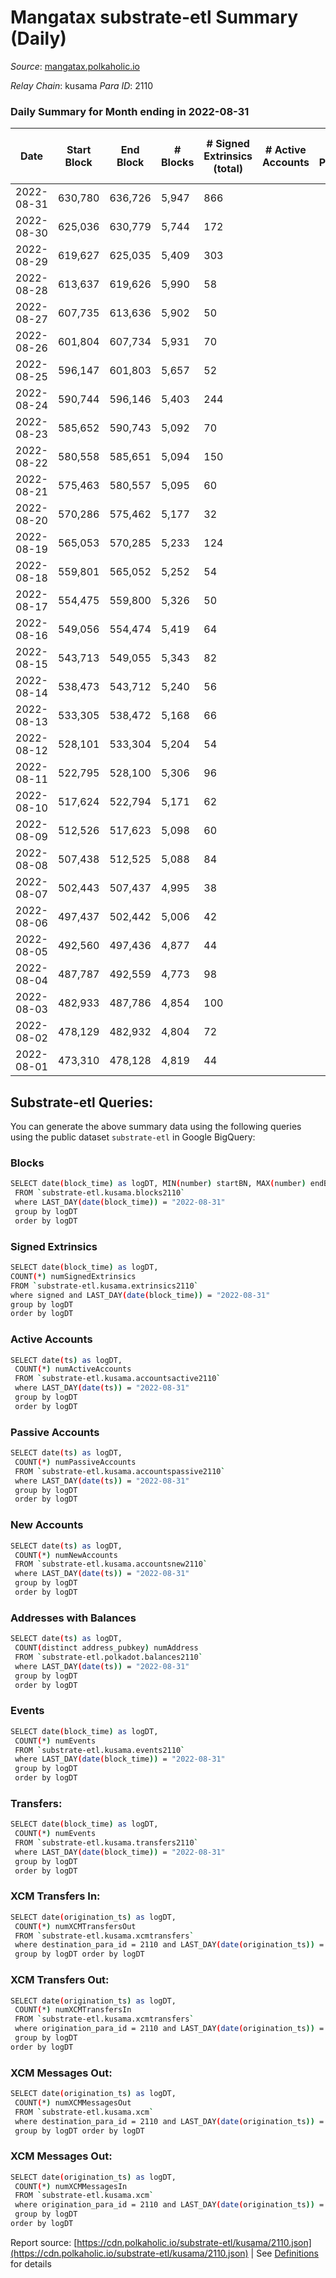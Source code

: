 # Mangatax substrate-etl Summary (Daily)

_Source_: [mangatax.polkaholic.io](https://mangatax.polkaholic.io)

*Relay Chain*: kusama
*Para ID*: 2110



### Daily Summary for Month ending in 2022-08-31


| Date | Start Block | End Block | # Blocks | # Signed Extrinsics (total) | # Active Accounts | # Passive | # New | # Addresses with Balances | # Events | # Transfers | # XCM Transfers In | # XCM Transfers Out | # XCM In | # XCM Out | Issues | 
| ---- | ----------- | --------- | -------- | --------------------------- | ----------------- | --------- | ----- | ------------------------- | -------- | ----------- | ------------------ | ------------------- | -------- | --------- | ------ |
| 2022-08-31 | 630,780 | 636,726 | 5,947 | 866 |  |  |  | 1,262 | 13,362 | 13  | 86 ($18,057.93) | 83 ($41,528.02) | 80 | 32 |  |
| 2022-08-30 | 625,036 | 630,779 | 5,744 | 172 |  |  |  | 1,238 | 11,881 | 6  | 26 ($23,648.26) | 3 ($765.58) | 27 | 2 |  |
| 2022-08-29 | 619,627 | 625,035 | 5,409 | 303 |  |  |  | 1,233 | 11,335 | 5  | 88 ($3,883.79) | 14 ($322.60) | 88 | 5 |  |
| 2022-08-28 | 613,637 | 619,626 | 5,990 | 58 |  |  |  | 1,197 | 12,274 |   | 5 ($452.30) | 6 ($177.88) | 5 | 3 |  |
| 2022-08-27 | 607,735 | 613,636 | 5,902 | 50 |  |  |  | 1,196 | 12,081 |   | 2 ($419.22) | 5 ($836.89) | 2 | 3 |  |
| 2022-08-26 | 601,804 | 607,734 | 5,931 | 70 |  |  |  | 1,194 | 12,174 | 1  | 3 ($707.71) | 1 ($13.71) | 3 | 1 |  |
| 2022-08-25 | 596,147 | 601,803 | 5,657 | 52 |  |  |  | 1,194 | 11,587 | 3  | 2 ($48.63) | 4 ($347.13) | 2 | 2 |  |
| 2022-08-24 | 590,744 | 596,146 | 5,403 | 244 |  |  |  | 1,193 | 11,320 | 1  | 12 ($178.59) | 8 ($140.08) | 8 | 7 |  |
| 2022-08-23 | 585,652 | 590,743 | 5,092 | 70 |  |  |  | 1,190 | 10,436 | 1  | 4 ($294.74) | 2 ($149.57) | 5 | 4 |  |
| 2022-08-22 | 580,558 | 585,651 | 5,094 | 150 |  |  |  | 1,190 | 10,571 |   | 5 ($190.85) | 6 ($722.93) | 5 | 5 |  |
| 2022-08-21 | 575,463 | 580,557 | 5,095 | 60 |  |  |  | 1,189 | 10,433 |   | 3 ($129.96) | 1 ($237.52) | 3 | 1 |  |
| 2022-08-20 | 570,286 | 575,462 | 5,177 | 32 |  |  |  | 1,188 | 10,559 |   |   |   |  |  |  |
| 2022-08-19 | 565,053 | 570,285 | 5,233 | 124 |  |  |  | 1,188 | 10,830 | 6  | 3 ($927.21) | 3 ($1,382.93) | 3 | 3 |  |
| 2022-08-18 | 559,801 | 565,052 | 5,252 | 54 |  |  |  | 1,186 | 10,734 | 2  |   | 1 ($110.24) |  | 1 |  |
| 2022-08-17 | 554,475 | 559,800 | 5,326 | 50 |  |  |  | 1,186 | 10,878 |   | 2 ($1,464.12) | 3 ($127.29) | 2 | 3 |  |
| 2022-08-16 | 549,056 | 554,474 | 5,419 | 64 |  |  |  | 1,186 | 11,118 | 1  |   | 3 ($1,032.28) |  | 3 |  |
| 2022-08-15 | 543,713 | 549,055 | 5,343 | 82 |  |  |  | 1,186 | 10,948 |   | 1 ($5.92) | 6 ($7,613.79) | 1 | 5 |  |
| 2022-08-14 | 538,473 | 543,712 | 5,240 | 56 |  |  |  | 1,186 | 10,750 | 1  | 1 ($6.20) | 3 ($668.05) | 1 | 3 |  |
| 2022-08-13 | 533,305 | 538,472 | 5,168 | 66 |  |  |  | 1,186 | 10,579 |   | 2 ($138.15) | 3 ($540.76) | 2 | 2 |  |
| 2022-08-12 | 528,101 | 533,304 | 5,204 | 54 |  |  |  | 1,186 | 10,645 |   | 3 ($133.53) |   | 3 |  |  |
| 2022-08-11 | 522,795 | 528,100 | 5,306 | 96 |  |  |  | 1,185 | 10,946 | 3  | 3 ($91.87) | 3 ($225.56) | 3 | 3 |  |
| 2022-08-10 | 517,624 | 522,794 | 5,171 | 62 |  |  |  | 1,182 | 10,580 |   | 1 ($147.02) | 3 ($602.01) | 3 | 3 |  |
| 2022-08-09 | 512,526 | 517,623 | 5,098 | 60 |  |  |  | 1,182 | 10,424 |   |   | 4 ($694.95) |  | 4 |  |
| 2022-08-08 | 507,438 | 512,525 | 5,088 | 84 |  |  |  | 1,182 | 10,499 |   | 6 ($19,176.90) | 2 ($936.47) | 6 | 2 |  |
| 2022-08-07 | 502,443 | 507,437 | 4,995 | 38 |  |  |  | 1,182 | 10,200 |   |   | 1 ($56.21) |  | 1 |  |
| 2022-08-06 | 497,437 | 502,442 | 5,006 | 42 |  |  |  | 1,182 | 10,224 |   |   | 2 ($4,207.43) |  | 2 |  |
| 2022-08-05 | 492,560 | 497,436 | 4,877 | 44 |  |  |  | 1,182 | 9,971 |   | 2 ($666.01) | 10 ($603.28) | 2 | 6 |  |
| 2022-08-04 | 487,787 | 492,559 | 4,773 | 98 |  |  |  | 1,182 | 9,825 | 1  | 2 ($12.94) | 14 ($3,994.42) | 2 | 5 |  |
| 2022-08-03 | 482,933 | 487,786 | 4,854 | 100 |  |  |  | 1,182 | 9,975 | 6  |   | 14 ($3,158.94) |  | 7 |  |
| 2022-08-02 | 478,129 | 482,932 | 4,804 | 72 |  |  |  | 1,182 | 9,864 |   | 2 ($37.76) | 6 ($5,111.51) | 2 | 3 |  |
| 2022-08-01 | 473,310 | 478,128 | 4,819 | 44 |  |  |  | 1,181 | 9,860 | 2  | 2 ($463.58) | 4 ($145.56) | 2 | 2 |  |

## Substrate-etl Queries:
You can generate the above summary data using the following queries using the public dataset `substrate-etl` in Google BigQuery:

### Blocks
```bash
SELECT date(block_time) as logDT, MIN(number) startBN, MAX(number) endBN, COUNT(*) numBlocks 
 FROM `substrate-etl.kusama.blocks2110`  
 where LAST_DAY(date(block_time)) = "2022-08-31" 
 group by logDT 
 order by logDT
```

### Signed Extrinsics
```bash
SELECT date(block_time) as logDT, 
COUNT(*) numSignedExtrinsics 
FROM `substrate-etl.kusama.extrinsics2110`  
where signed and LAST_DAY(date(block_time)) = "2022-08-31" 
group by logDT 
order by logDT
```

### Active Accounts
```bash
SELECT date(ts) as logDT, 
 COUNT(*) numActiveAccounts 
 FROM `substrate-etl.kusama.accountsactive2110` 
 where LAST_DAY(date(ts)) = "2022-08-31" 
 group by logDT 
 order by logDT
```

### Passive Accounts
```bash
SELECT date(ts) as logDT, 
 COUNT(*) numPassiveAccounts 
 FROM `substrate-etl.kusama.accountspassive2110` 
 where LAST_DAY(date(ts)) = "2022-08-31" 
 group by logDT 
 order by logDT
```

### New Accounts
```bash
SELECT date(ts) as logDT, 
 COUNT(*) numNewAccounts 
 FROM `substrate-etl.kusama.accountsnew2110` 
 where LAST_DAY(date(ts)) = "2022-08-31" 
 group by logDT
 order by logDT
```

### Addresses with Balances
```bash
SELECT date(ts) as logDT,
 COUNT(distinct address_pubkey) numAddress 
 FROM `substrate-etl.polkadot.balances2110` 
 where LAST_DAY(date(ts)) = "2022-08-31" 
 group by logDT 
 order by logDT
```

### Events
```bash
SELECT date(block_time) as logDT, 
 COUNT(*) numEvents 
 FROM `substrate-etl.kusama.events2110` 
 where LAST_DAY(date(block_time)) = "2022-08-31" 
 group by logDT 
 order by logDT
```

### Transfers:
```bash
SELECT date(block_time) as logDT, 
 COUNT(*) numEvents 
 FROM `substrate-etl.kusama.transfers2110` 
 where LAST_DAY(date(block_time)) = "2022-08-31" 
 group by logDT 
 order by logDT
```

### XCM Transfers In:
```bash
SELECT date(origination_ts) as logDT, 
 COUNT(*) numXCMTransfersOut 
 FROM `substrate-etl.kusama.xcmtransfers` 
 where destination_para_id = 2110 and LAST_DAY(date(origination_ts)) = "2022-08-31" 
 group by logDT order by logDT
```

### XCM Transfers Out:
```bash
SELECT date(origination_ts) as logDT, 
 COUNT(*) numXCMTransfersIn 
 FROM `substrate-etl.kusama.xcmtransfers` 
 where origination_para_id = 2110 and LAST_DAY(date(origination_ts)) = "2022-08-31" 
 group by logDT 
order by logDT
```

### XCM Messages Out:
```bash
SELECT date(origination_ts) as logDT, 
 COUNT(*) numXCMMessagesOut 
 FROM `substrate-etl.kusama.xcm` 
 where destination_para_id = 2110 and LAST_DAY(date(origination_ts)) = "2022-08-31" 
 group by logDT order by logDT
```

### XCM Messages Out:
```bash
SELECT date(origination_ts) as logDT, 
 COUNT(*) numXCMMessagesIn 
 FROM `substrate-etl.kusama.xcm` 
 where origination_para_id = 2110 and LAST_DAY(date(origination_ts)) = "2022-08-31" 
 group by logDT 
order by logDT
```


Report source: [https://cdn.polkaholic.io/substrate-etl/kusama/2110.json](https://cdn.polkaholic.io/substrate-etl/kusama/2110.json) | See [Definitions](/DEFINITIONS.md) for details
